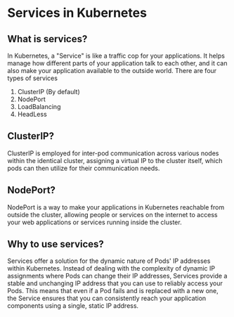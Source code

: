 # Services in Kubernetes
## What is services?
In Kubernetes, a "Service" is like a traffic cop for your applications. It helps manage how different parts of your application talk to each other, and it can also make your application available to the outside world. There are four types of services 

1) ClusterIP (By default)
2) NodePort
3) LoadBalancing
4) HeadLess

## ClusterIP?
ClusterIP is employed for inter-pod communication across various nodes within the identical cluster, assigning a virtual IP to the cluster itself, which pods can then utilize for their communication needs. 

## NodePort?
NodePort is a way to make your applications in Kubernetes reachable from outside the cluster, allowing people or services on the internet to access your web applications or services running inside the cluster. 

## Why to use services?
Services offer a solution for the dynamic nature of Pods' IP addresses within Kubernetes. Instead of dealing with the complexity of dynamic IP assignments where Pods can change their IP addresses, Services provide a stable and unchanging IP address that you can use to reliably access your Pods. This means that even if a Pod fails and is replaced with a new one, the Service ensures that you can consistently reach your application components using a single, static IP address.

